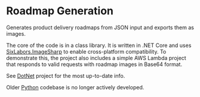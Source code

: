# Roadmap Generation

Generates product delivery roadmaps from JSON input and exports them as images.

The core of the code is in a class library. It is written in .NET Core and uses [SixLabors.ImageSharp](https://docs.sixlabors.com/index.html) to enable cross-platform compatibility. To demonstrate this, the project also includes a simple AWS Lambda project that responds to valid requests with roadmap images in Base64 format.

See [DotNet](https://github.com/fugro/AutoTimeLiner/tree/main/DotNet) project for the most up-to-date info.

Older [Python](https://github.com/fugro/AutoTimeLiner/blob/main/AutoTimeLiner) codebase is no longer actively developed.
